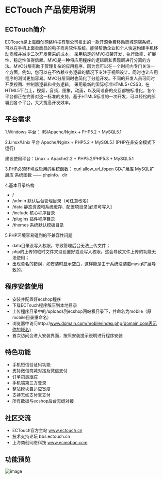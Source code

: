 # ECTouch 产品使用说明

## ECTouch简介

ECTouch是上海商创网络科技有限公司推出的一款开源免费移动商城网店系统，可以在手机上面卖商品的电子商务软件系统。能够帮助企业和个人快速构建手机移动商城并减少二次开发带来的成本。
采用稳定的MVC框架开发，执行效率、扩展性、稳定性值得信赖。MVC是一种将应用程序的逻辑层和表现层进行分离的方法。MVC分层有助于管理复杂的应用程序，因为您可以在一个时间内专门关注一个方面。例如，您可以在不依赖业务逻辑的情况下专注于视图设计。同时也让应用程序的测试更加容易。MVC分层同时也简化了分组开发。不同的开发人员可同时开发视图、控制器逻辑和业务逻辑。
采用最新的国际标准HTML5+CSS3，在HTML5平台上，视频，音频，图象，动画，以及同设备的交互都被标准化，各个平台都正在完善对这一标准的支持，基于HTML5标准的一次开发，可以轻松的部署到各个平台，大大提高开发效率。

## 平台需求

1.Windows 平台：
IIS/Apache/Nginx + PHP5.2 + MySQL5.1

2.Linux/Unix 平台
Apache/Nginx + PHP5.2 + MySQL5.1 (PHP在非安全模式下运行)

建议使用平台：Linux + Apache2.2 + PHP5.2/PHP5.3 + MySQL5.1

3.PHP必须环境或启用的系统函数：
curl
allow_url_fopen
GD扩展库
MySQL扩展库
系统函数 —— phpinfo、dir

4.基本目录结构
* /
* /admin       默认后台管理目录（可任意改名）
* /data        静态资源和系统缓存、配置项目录[必须可写入]
* /include     核心程序目录
* /plugins     插件程序目录
* /themes      系统默认模板目录

5.PHP环境容易碰到的不兼容性问题
* data目录没写入权限，导致管理后台无法上传文件；
* php的上传的临时文件夹没设置好或没写入权限，这会导致文件上传的功能无法使用；
* 出现莫名的错误，如安装时显示空白，这样能是由于系统没装载mysql扩展导致的。
  
## 程序安装使用
* 安装并配置好ecshop程序
* 下载ECTouch程序解压到本地目录
* 上传程序目录中的/uploads到ecshop网站根目录下，并命名为mobile（原mobile目录重命名）
* 浏览器中访问http://www.domain.com/mobile/index.php(domain.com表示你的域名)
* 首次访问会进入安装界面，按照安装提示说明进行程序安装

## 特色功能

* 手机短信验证码功能
* 支持微信商城对接及微信支付
* 订单包裹跟踪
* 手机端第三方登录
* 整站模块自适应宽度
* 支持无线支付宝支付
* 所有数据与ecshop后台无缝对接

## 社区交流

* ECTouch官方主站       www.ectouch.cn
* 技术支持论坛          bbs.ectouch.cn
* 上海商创网络科技      www.ecmoban.com

## 功能预览

![image](http://ectouch.cn/data/assets/qrcode.png)
